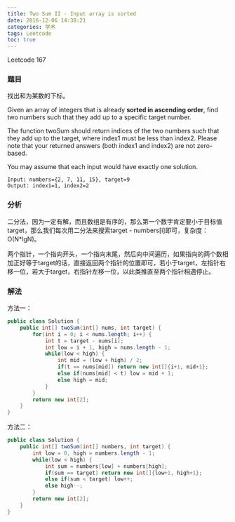 ```yaml
---
title: Two Sum II - Input array is sorted
date: 2016-12-06 14:38:21
categories: 学术
tags: Leetcode
toc: true
---
```


Leetcode 167

### 题目

找出和为某数的下标。

Given an array of integers that is already __sorted in ascending order__, find two numbers such that they add up to a specific target number.

The function twoSum should return indices of the two numbers such that they add up to the target, where index1 must be less than index2. Please note that your returned answers (both index1 and index2) are not zero-based.

You may assume that each input would have exactly one solution.

```
Input: numbers={2, 7, 11, 15}, target=9
Output: index1=1, index2=2
```

### 分析

二分法，因为一定有解，而且数组是有序的，那么第一个数字肯定要小于目标值target，那么我们每次用二分法来搜索target - numbers[i]即可，复杂度：O(N*lgN)。

两个指针，一个指向开头，一个指向末尾，然后向中间遍历，如果指向的两个数相加正好等于target的话，直接返回两个指针的位置即可，若小于target，左指针右移一位，若大于target，右指针左移一位，以此类推直至两个指针相遇停止。

### 解法

方法一：

```java
public class Solution {
    public int[] twoSum(int[] nums, int target) {
        for(int i = 0; i < nums.length; i++) {
            int t = target - nums[i];
            int low = i + 1, high = nums.length - 1;
            while(low < high) {
                int mid = (low + high) / 2;
                if(t == nums[mid]) return new int[]{i+1, mid+1};
                else if(nums[mid] < t) low = mid + 1;
                else high = mid;
            }
        }
        return new int[2];
    }
}
```

方法二：

```java
public class Solution {
    public int[] twoSum(int[] numbers, int target) {
        int low = 0, high = numbers.length - 1;
        while(low < high) {
            int sum = numbers[low] + numbers[high];
            if(sum == target) return new int[]{low+1, high+1};
            else if(sum < target) low++;
            else high--;
        }
        return new int[2];
    }
}
```